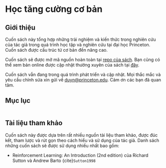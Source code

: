 # Học tăng cường cơ bản

## Giới thiệu
Cuốn sách này tổng hợp những trải nghiệm và kiến thức trong nghiên cứu của tác giả trong quá trình học tập và nghiên cứu tại đại học Princeton. Cuốn sách được cấu trúc từ cơ bản đến nâng cao.

Cuốn sách sẽ được mở mã nguồn hoàn toàn tại [repo của sách](https://github.com/buzinguyen/rl-intro). Bạn cũng có thể xem bản online được cập nhật thường xuyên của sách tại [đây](https://www.buzinguyen.com/rl-intro/intro.html).

Cuốn sách vẫn đang trong quá trình phát triển và cập nhật. Mọi thắc mắc và yêu cầu chỉnh sửa xin gửi về [duyn@princeton.edu](mailto:duyn@princeton.edu). Cảm ơn các bạn đã quan tâm.

## Mục lục

```{tableofcontents}
```

## Tài liệu tham khảo
Cuốn sách này được dựa trên rất nhiều nguồn tài liệu tham khảo, được đúc kết, tham lược và rút gọn theo cách hiểu và sử dụng của tác giả. Danh sách những cuốn sách sẽ được sử dụng nhiều nhất bao gồm:

* Reinforcement Learning: An Introduction (2nd edition) của Richard Sutton và Andrew Barto {cite}`Sutton1998`

```{bibliography}
```